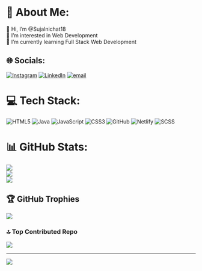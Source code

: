 # 💫 About Me:
👋 Hi, I’m @Sujalnichat18<br>👀 I’m interested in Web Development<br>🌱 I’m currently learning Full Stack Web Development


## 🌐 Socials:
[![Instagram](https://img.shields.io/badge/Instagram-%23E4405F.svg?logo=Instagram&logoColor=white)](https://instagram.com/sujalnichat18) [![LinkedIn](https://img.shields.io/badge/LinkedIn-%230077B5.svg?logo=linkedin&logoColor=white)](https://linkedin.com/in/sujalnichat18) [![email](https://img.shields.io/badge/Email-D14836?logo=gmail&logoColor=white)](mailto:sujalnichat@gmail.com) 

# 💻 Tech Stack:
![HTML5](https://img.shields.io/badge/html5-%23E34F26.svg?style=for-the-badge&logo=html5&logoColor=white) ![Java](https://img.shields.io/badge/java-%23ED8B00.svg?style=for-the-badge&logo=openjdk&logoColor=white) ![JavaScript](https://img.shields.io/badge/javascript-%23323330.svg?style=for-the-badge&logo=javascript&logoColor=%23F7DF1E) ![CSS3](https://img.shields.io/badge/css3-%231572B6.svg?style=for-the-badge&logo=css3&logoColor=white) ![GitHub](https://img.shields.io/badge/github-%23121011.svg?style=for-the-badge&logo=github&logoColor=white) ![Netlify](https://img.shields.io/badge/netlify-%23000000.svg?style=for-the-badge&logo=netlify&logoColor=#00C7B7)  ![SCSS](https://img.shields.io/badge/scss-%231572B6.svg?style=for-the-badge&logo=scss&logoColor=pink)
# 📊 GitHub Stats:
![](https://github-readme-stats.vercel.app/api?username=sujalnichat18&theme=aura_dark&hide_border=false&include_all_commits=true&count_private=true)<br/>
![](https://github-readme-streak-stats.herokuapp.com/?user=sujalnichat18&theme=aura_dark&hide_border=false)<br/>
![](https://github-readme-stats.vercel.app/api/top-langs/?username=sujalnichat18&theme=aura_dark&hide_border=false&include_all_commits=true&count_private=true&layout=compact)

## 🏆 GitHub Trophies
![](https://github-profile-trophy.vercel.app/?username=sujalnichat18&theme=radical&no-frame=false&no-bg=true&margin-w=4)

### 🔝 Top Contributed Repo
![](https://github-contributor-stats.vercel.app/api?username=sujalnichat18&limit=5&theme=dark&combine_all_yearly_contributions=true)

---
[![](https://visitcount.itsvg.in/api?id=sujalnichat18&icon=0&color=0)](https://visitcount.itsvg.in)

<!-- Proudly created with GPRM ( https://gprm.itsvg.in ) -->
